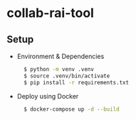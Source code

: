 # collab-rai-tool


## Setup
- Environment & Dependencies
  ```bash
    $ python -m venv .venv
    $ source .venv/bin/activate
    $ pip install -r requirements.txt
  ```
- Deploy using Docker
  <!-- ```
    $ docker build -t streamlit .
    $ docker run -p 8501:8501 streamlit
  ``` -->
  ```bash
    $ docker-compose up -d --build
  ```
  <!-- docker-compose up -d --build --remove-orphans -->

